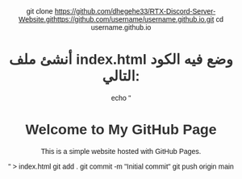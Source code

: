 git clone https://github.com/dhegehe33/RTX-Discord-Server-Website.githttps://github.com/username/username.github.io.git
cd username.github.io
# أنشئ ملف index.html وضع فيه الكود التالي:
echo "<!DOCTYPE html>
<html lang=\"en\">
<head>
    <meta charset=\"UTF-8\">
    <meta name=\"viewport\" content=\"width=device-width, initial-scale=1.0\">
    <title>My GitHub Page</title>
    <style>
        body {
            font-family: Arial, sans-serif;
            text-align: center;
            padding: 50px;
        }
        h1 {
            color: #333;
        }
    </style>
</head>
<body>
    <h1>Welcome to My GitHub Page</h1>
    <p>This is a simple website hosted with GitHub Pages.</p>
</body>
</html>" > index.html
git add .
git commit -m "Initial commit"
git push origin main
